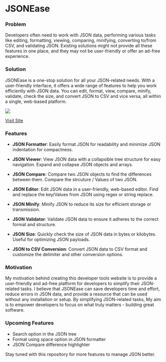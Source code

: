 # JSONEase

### Problem

Developers often need to work with JSON data, performing various tasks like editing, formatting, viewing, comparing, minifying, converting to/from CSV, and validating JSON. Existing solutions might not provide all these features in one place, and they may not be user-friendly or offer an ad-free experience.

### Solution

JSONEase is a one-stop solution for all your JSON-related needs. With a user-friendly interface, it offers a wide range of features to help you work efficiently with JSON data. You can edit, format, view, compare, minify, validate, check the size, and convert JSON to CSV and vice versa, all within a single, web-based platform.

![](https://jsonease.netlify.app/images/preview.png)

[Visit Site](https://jsonease.netlify.app/)

### Features

- **JSON Formatter**: Easily format JSON for readability and minimize JSON indentation for compactness.

- **JSON Viewer**: View JSON data with a collapsible tree structure for easy navigation. Expand and collapse JSON objects and arrays.

- **JSON Compare**: Compare two JSON objects to find the differences between them. Compare the strcuture / Values of two JSON.

- **JSON Editor**: Edit JSON data in a user-friendly, web-based editor. Find and replace the key/Values from JSON using regex or string replace.

- **JSON Minify**: Minify JSON to reduce its size for efficient storage or transmission.

- **JSON Validator**: Validate JSON data to ensure it adheres to the correct format and structure.

- **JSON Size**: Quickly check the size of JSON data in bytes or kilobytes. Useful for optimizing JSON payloads.

- **JSON to CSV Conversion**: Convert JSON data to CSV format and customize the delimiter and other conversion options.

### Motivation

My motivation behind creating this developer tools website is to provide a user-friendly and ad-free platform for developers to simplify their JSON-related tasks. I believe that JSONEase can save developers time and effort, reduce errors in JSON data, and provide a resource that can be used without any installation or setup. By simplifying JSON-related tasks, My aim is to empower developers to focus on what truly matters - building great software.

### Upcoming Features

- Search option in the JSON tree
- Format using space option in JSON formatter
- JSON Compare difference highlighter

Stay tuned with this repository for more features to manage JSON better.